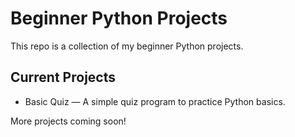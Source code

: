 # Beginner Python Projects

This repo is a collection of my beginner Python projects.

## Current Projects
- Basic Quiz — A simple quiz program to practice Python basics.

More projects coming soon!
